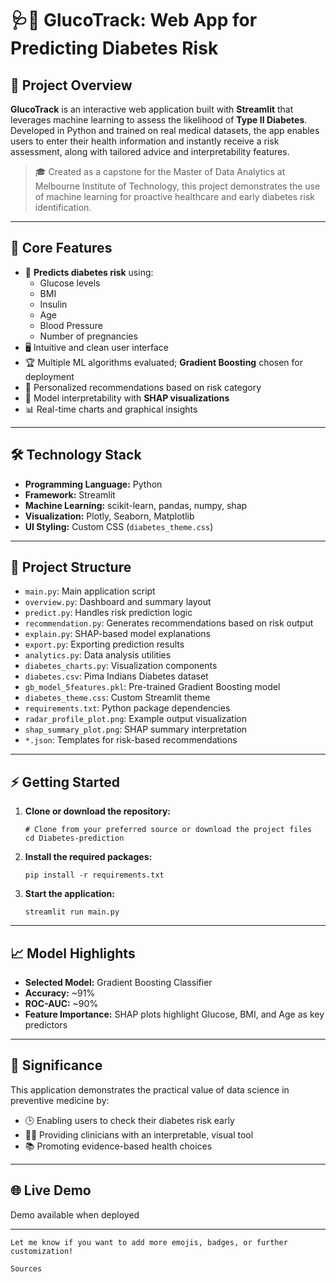 
# 🩺🔎 GlucoTrack: Web App for Predicting Diabetes Risk

## 🚀 Project Overview
**GlucoTrack** is an interactive web application built with **Streamlit** that leverages machine learning to assess the likelihood of **Type II Diabetes**. Developed in Python and trained on real medical datasets, the app enables users to enter their health information and instantly receive a risk assessment, along with tailored advice and interpretability features.

> 🎓 Created as a capstone for the Master of Data Analytics at Melbourne Institute of Technology, this project demonstrates the use of machine learning for proactive healthcare and early diabetes risk identification.

---

## 🌟 Core Features

- 🤖 **Predicts diabetes risk** using:
  - Glucose levels
  - BMI
  - Insulin
  - Age
  - Blood Pressure
  - Number of pregnancies
- 🖥️ Intuitive and clean user interface
- 🏆 Multiple ML algorithms evaluated; **Gradient Boosting** chosen for deployment
- 📝 Personalized recommendations based on risk category
- 🧩 Model interpretability with **SHAP visualizations**
- 📊 Real-time charts and graphical insights

---

## 🛠️ Technology Stack

- **Programming Language:** Python
- **Framework:** Streamlit
- **Machine Learning:** scikit-learn, pandas, numpy, shap
- **Visualization:** Plotly, Seaborn, Matplotlib
- **UI Styling:** Custom CSS (`diabetes_theme.css`)

---

## 📁 Project Structure

- `main.py`: Main application script
- `overview.py`: Dashboard and summary layout
- `predict.py`: Handles risk prediction logic
- `recommendation.py`: Generates recommendations based on risk output
- `explain.py`: SHAP-based model explanations
- `export.py`: Exporting prediction results
- `analytics.py`: Data analysis utilities
- `diabetes_charts.py`: Visualization components
- `diabetes.csv`: Pima Indians Diabetes dataset
- `gb_model_5features.pkl`: Pre-trained Gradient Boosting model
- `diabetes_theme.css`: Custom Streamlit theme
- `requirements.txt`: Python package dependencies
- `radar_profile_plot.png`: Example output visualization
- `shap_summary_plot.png`: SHAP summary interpretation
- `*.json`: Templates for risk-based recommendations

---

## ⚡ Getting Started

1. **Clone or download the repository:**
   ```
   # Clone from your preferred source or download the project files
   cd Diabetes-prediction
   ```

2. **Install the required packages:**
   ```
   pip install -r requirements.txt
   ```

3. **Start the application:**
   ```
   streamlit run main.py
   ```

---

## 📈 Model Highlights

- **Selected Model:** Gradient Boosting Classifier
- **Accuracy:** ~91%
- **ROC-AUC:** ~90%
- **Feature Importance:** SHAP plots highlight Glucose, BMI, and Age as key predictors

---

## 🎯 Significance

This application demonstrates the practical value of data science in preventive medicine by:
- 🕒 Enabling users to check their diabetes risk early
- 👩‍⚕️ Providing clinicians with an interpretable, visual tool
- 📚 Promoting evidence-based health choices

---

## 🌐 Live Demo

Demo available when deployed

---
```
Let me know if you want to add more emojis, badges, or further customization!

Sources

